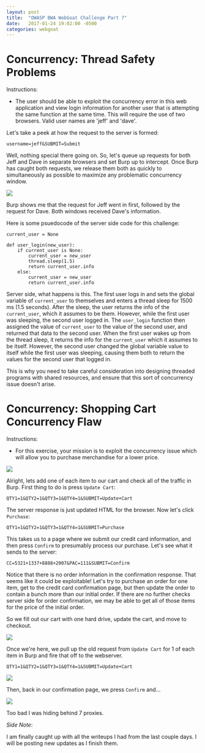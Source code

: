 ```yaml
---
layout: post
title:  "OWASP BWA WebGoat Challenge Part 7"
date:   2017-01-24 19:02:00 -0500
categories: webgoat
---
```

# Concurrency: Thread Safety Problems
Instructions:

* The user should be able to exploit the concurrency error in this web application and view login information for another user that is attempting the same function at the same time. This will require the use of two browsers. Valid user names are 'jeff' and 'dave'.

Let's take a peek at how the request to the server is formed:

```
username=jeff&SUBMIT=Submit
```

Well, nothing special there going on. So, let's queue up requests for both Jeff and Dave in separate browsers and set Burp up to intercept. Once Burp has caught both requests, we release them both as quickly to simultaneously as possible to maximize any problematic concurrency window. 

<img src="{{ site.baseurl }}/images/2017-01-24-webgoat_part_7/thread-success.jpg">

Burp shows me that the request for Jeff went in first, followed by the request for Dave. Both windows received Dave's information.

Here is some psuedocode of the server side code for this challenge:

```
current_user = None

def user_login(new_user):
	if current_user is None:
		current_user = new_user
		thread.sleep(1.5)
		return current_user.info
	else:
		current_user = new_user
		return current_user.info

```

Server side, what happens is this. The first user logs in and sets the global variable of ```current_user``` to themselves and enters a thread sleep for 1500 ms (1.5 seconds). After the sleep, the user returns the info of the ```current_user```, which it assumes to be them. However, while the first user was sleeping, the second user logged in. The ```user_login``` function then assigned the value of ```current_user``` to the value of the second user, and returned that data to the second user. When the first user wakes up from the thread sleep, it returns the info for the ```current_user``` which it assumes to be itself. However, the second user changed the global variable value to itself while the first user was sleeping, causing them both to return the values for the second user that logged in.

This is why you need to take careful consideration into designing threaded programs with shared resources, and ensure that this sort of concurrency issue doesn't arise.

# Concurrency: Shopping Cart Concurrency Flaw
Instructions:

*  For this exercise, your mission is to exploit the concurrency issue which will allow you to purchase merchandise for a lower price.

<img src="{{ site.baseurl }}/images/2017-01-24-webgoat_part_7/cart-init.jpg">

Alright, lets add one of each item to our cart and check all of the traffic in Burp. First thing to do is press ```Update Cart```:

```
QTY1=1&QTY2=1&QTY3=1&QTY4=1&SUBMIT=Update+Cart
```

The server response is just updated HTML for the browser. Now let's click ```Purchase```:

```
QTY1=1&QTY2=1&QTY3=1&QTY4=1&SUBMIT=Purchase
```

This takes us to a page where we submit our credit card information, and then press ```Confirm``` to presumably process our purchase. Let's see what it sends to the server:

```
CC=5321+1337+8888+2007&PAC=111&SUBMIT=Confirm
```

Notice that there is no order information in the confirmation response. That seems like it could be exploitable! Let's try to purchase an order for one item, get to the credit card confirmation page, but then update the order to contain a bunch more than our initial order. If there are no further checks server side for order confirmation, we may be able to get all of those items for the price of the initial order.

So we fill out our cart with one hard drive, update the cart, and move to checkout. 

<img src="{{ site.baseurl }}/images/2017-01-24-webgoat_part_7/cart-full.jpg">

Once we're here, we pull up the old request from ```Update Cart``` for 1 of each item in Burp and fire that off to the webserver. 

```
QTY1=1&QTY2=1&QTY3=1&QTY4=1&SUBMIT=Update+Cart
```

<img src="{{ site.baseurl }}/images/2017-01-24-webgoat_part_7/cart-fuller.jpg">

Then, back in our confirmation page, we press ```Confirm``` and...

<img src="{{ site.baseurl }}/images/2017-01-24-webgoat_part_7/cart-backtraced.jpg">

Too bad I was hiding behind 7 proxies.




*Side Note*:

I am finally caught up with all the writeups I had from the last couple days. I will be posting new updates as I finish them.